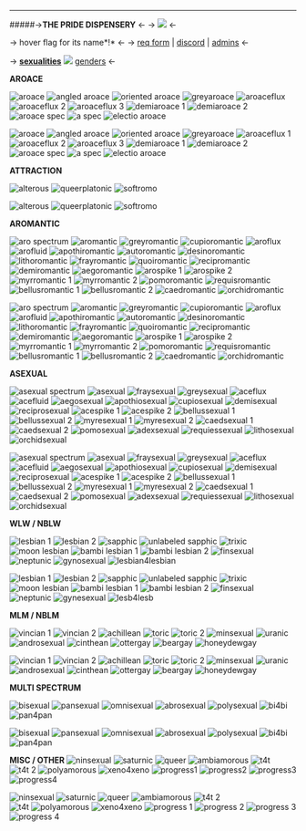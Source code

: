 ***
#####->**THE PRIDE DISPENSERY** <-
-> ![](https://autism.crd.co/assets/images/gallery01/d53549e1_original.gif?v=88a13922) <-

-> hover flag for its name*!* <-
-> [req form](https://forms.gle/LeEHQiHCcprJBtf5A) | [discord](https://discord.gg/SHryErVkzY) | [admins](https://rentry.co/rentryflagsadmins) <-

-> [**sexualities**](https://rentry.co/rentryflags) ![](https://i.imgur.com/Hw6SsRX.gif) [genders](https://rentry.co/rentryflags2) <-

**AROACE**

![aroace](https://cdn.discordapp.com/attachments/1017542631263314053/1062852865091190895/AROACE.jpg) ![angled aroace](https://cdn.discordapp.com/attachments/1017542631263314053/1062852864873082930/angled_aroace.jpg) ![oriented aroace](https://cdn.discordapp.com/attachments/1017542631263314053/1062852865305088181/oriented_aroace.jpg) ![greyaroace](https://cdn.discordapp.com/attachments/1017542631263314053/1062852863992270919/greyaroace.jpg) ![aroaceflux](https://cdn.discordapp.com/attachments/1017542631263314053/1062852865544171641/aroaceflux3.jpg) 
![aroaceflux 2](https://cdn.discordapp.com/attachments/1017542631263314053/1062852865862942760/aroaceflux2.jpg) ![aroaceflux 3](https://cdn.discordapp.com/attachments/1017542631263314053/1062852863769985094/aroaceflux1.jpg) ![demiaroace 1](https://cdn.discordapp.com/attachments/1017542631263314053/1062852864181022810/demiaroace1.jpg) ![demiaroace 2](https://cdn.discordapp.com/attachments/1017542631263314053/1062852864390742187/demiaroace2.jpg) ![aroace spec](https://cdn.discordapp.com/attachments/1017542631263314053/1062852864638193847/aroace_spectrum.jpg) 
![a spec](https://cdn.discordapp.com/attachments/1017542631263314053/1062858244067963012/a_spec.jpg) ![electio aroace](https://cdn.discordapp.com/attachments/1017542631263314053/1062870610952327168/electio_aroace.jpg)

![aroace](https://cdn.discordapp.com/attachments/1017542631263314053/1062887654561173525/AROACE.jpg) ![angled aroace](https://cdn.discordapp.com/attachments/1017542631263314053/1062887643442065428/angled_aroace.jpg) ![oriented aroace](https://cdn.discordapp.com/attachments/1017542631263314053/1062887748731682816/oriented_aroace_small.jpg) ![greyaroace](https://cdn.discordapp.com/attachments/1017542631263314053/1062887709649158304/grayromantic.jpg) ![aroaceflux 1](https://cdn.discordapp.com/attachments/1017542631263314053/1062887655127404554/aroaceflux3.jpg) 
![aroaceflux 2](https://cdn.discordapp.com/attachments/1017542631263314053/1062887654917685331/aroaceflux2.jpg) ![aroaceflux 3](https://cdn.discordapp.com/attachments/1017542631263314053/1062887654749904997/aroaceflux1.jpg) ![demiaroace 1](https://cdn.discordapp.com/attachments/1017542631263314053/1062887694990049370/demiromantic.jpg) ![demiaroace 2](https://cdn.discordapp.com/attachments/1017542631263314053/1062887695245922344/demisexual.jpg) ![aroace spec](https://cdn.discordapp.com/attachments/1017542631263314053/1062887642821308536/aroace_spectrum.jpg) 
![a spec](https://cdn.discordapp.com/attachments/1017542631263314053/1062887629491814522/a_spec_small.jpg) ![electio aroace](https://cdn.discordapp.com/attachments/1017542631263314053/1062887708982263988/electio_aroace.jpg)


**ATTRACTION**

 ![alterous](https://cdn.discordapp.com/attachments/1062940037299314760/1069753968697294848/image.png) ![queerplatonic](https://cdn.discordapp.com/attachments/1017542631263314053/1068433293034393670/image1_2.jpg) ![softromo](https://cdn.discordapp.com/attachments/1017542631263314053/1068434345142013962/image.jpg) 

![alterous](https://cdn.discordapp.com/attachments/1062939984425930782/1069774539912921108/image_1.png) ![queerplatonic](https://cdn.discordapp.com/attachments/1062939984425930782/1068468168831537242/image1_2.jpg)  ![softromo](https://cdn.discordapp.com/attachments/1062939984425930782/1068468168630218785/image.jpg)

**AROMANTIC**

![aro spectrum](https://cdn.discordapp.com/attachments/1017542631263314053/1062856206517010502/aro_spectrum.jpg) ![aromantic](https://cdn.discordapp.com/attachments/1017542631263314053/1062855784276426874/aromantic.jpg) ![greyromantic](https://cdn.discordapp.com/attachments/1017542631263314053/1062856207632695457/grayromantic.jpg) ![cupioromantic](https://cdn.discordapp.com/attachments/1017542631263314053/1062855783274008666/cupioromantic.jpg) ![aroflux](https://cdn.discordapp.com/attachments/1017542631263314053/1062855783546617986/aroflux.jpg)
![arofluid](https://cdn.discordapp.com/attachments/1062939984425930782/1069779571840385094/D6870576-9F7A-4D2F-81DE-30904BABADBE.jpg) ![apothiromantic](https://cdn.discordapp.com/attachments/1017542631263314053/1062855783827640381/apothiromantic.jpg) ![autoromantic](https://cdn.discordapp.com/attachments/1017542631263314053/1062855784498729051/autoromantic.jpg) ![desinoromantic](https://cdn.discordapp.com/attachments/1017542631263314053/1062855784943341638/desinoromantic.jpg) ![lithoromantic](https://cdn.discordapp.com/attachments/1017542631263314053/1062856207284580353/lithoromantic.jpg) 
![frayromantic](https://cdn.discordapp.com/attachments/1017542631263314053/1062856207938887800/frayromantic.jpg) ![quoiromantic](https://cdn.discordapp.com/attachments/1017542631263314053/1062856323160621167/quoiromantic.jpg) ![recipromantic](https://cdn.discordapp.com/attachments/1017542631263314053/1062856206911283281/recipromantic.jpg) ![demiromantic](https://cdn.discordapp.com/attachments/1017542631263314053/1062855785236922488/demiromantic.jpg) ![aegoromantic](https://cdn.discordapp.com/attachments/1017542631263314053/1062855784037372005/aegoromantic.jpg) 
![arospike 1](https://cdn.discordapp.com/attachments/1017542631263314053/1062865106532323378/arospike_1.jpg) ![arospike 2](https://cdn.discordapp.com/attachments/1017542631263314053/1062865106318401606/arospike_2.jpg) ![myrromantic 1](https://cdn.discordapp.com/attachments/1017542631263314053/1062865106943361055/myrromantic_2.jpg) ![myrromantic 2](https://cdn.discordapp.com/attachments/1017542631263314053/1062865107136290897/myrromantic_1.jpg) ![pomoromantic](https://cdn.discordapp.com/attachments/1017542631263314053/1062868364541841528/pomoromantic.jpg) 
![requisromantic](https://cdn.discordapp.com/attachments/1017542631263314053/1062865107719307264/requisromantic.jpg) ![bellusromantic 1](https://cdn.discordapp.com/attachments/1017542631263314053/1062870341229236314/bellusromantic_1.jpg) ![bellusromantic 2](https://cdn.discordapp.com/attachments/1017542631263314053/1062870341426348152/bellusromantic_2.jpg) ![caedromantic](https://cdn.discordapp.com/attachments/1017542631263314053/1062870611208183988/caedromantic.jpg)  ![orchidromantic](https://cdn.discordapp.com/attachments/1062939531260723231/1070208542780444745/Orchidromantic_2.png)


![aro spectrum](https://cdn.discordapp.com/attachments/1017542631263314053/1062896430311813151/aro_spectrum.png) ![aromantic](https://cdn.discordapp.com/attachments/1017542631263314053/1062896430651555903/aromantic.png) ![greyromantic](https://cdn.discordapp.com/attachments/1017542631263314053/1062896431075184752/grayromantic.png) ![cupioromantic](https://cdn.discordapp.com/attachments/1017542631263314053/1062896431490412605/cupioromantic.png) ![aroflux](https://cdn.discordapp.com/attachments/1017542631263314053/1062896431880487042/aroflux.png) 
![arofluid](https://cdn.discordapp.com/attachments/1062939984425930782/1069777832999407746/D6870576-9F7A-4D2F-81DE-30904BABADBE.jpg) ![apothiromantic](https://cdn.discordapp.com/attachments/1017542631263314053/1062896432253784084/apothiromantic.png) ![autoromantic](https://cdn.discordapp.com/attachments/1017542631263314053/1062896432597708800/autoromantic.png) ![desinoromantic](https://cdn.discordapp.com/attachments/1017542631263314053/1062896433306550384/desinoromantic.png) ![lithoromantic](https://cdn.discordapp.com/attachments/1017542631263314053/1062896433868591215/lithosexual.png) 
![frayromantic](https://cdn.discordapp.com/attachments/1017542631263314053/1062896434195738725/frayromantic.png) ![quoiromantic](https://cdn.discordapp.com/attachments/1017542631263314053/1062896545789395045/quoiromantic.png) ![recipromantic](https://cdn.discordapp.com/attachments/1017542631263314053/1062896546301104148/recipromantic.png) ![demiromantic](https://cdn.discordapp.com/attachments/1017542631263314053/1062896546682765372/demiromantic.png) ![aegoromantic](https://cdn.discordapp.com/attachments/1017542631263314053/1062896547093827686/aegoromantic.png) 
![arospike 1](https://cdn.discordapp.com/attachments/1017542631263314053/1062896547525820446/arospike_1.png) ![arospike 2](https://cdn.discordapp.com/attachments/1017542631263314053/1062896547999793182/arospike_2.png) ![myrromantic 1](https://cdn.discordapp.com/attachments/1017542631263314053/1062887749574721556/myrromantic_2.jpg) ![myrromantic 2](https://cdn.discordapp.com/attachments/1017542631263314053/1062896548318564472/myrromantic_2.png) ![pomoromantic](https://cdn.discordapp.com/attachments/1017542631263314053/1062896548624728114/pomoromantic.png) 
![requisromantic](https://cdn.discordapp.com/attachments/1017542631263314053/1062896548968677416/requisromantic.png) ![bellusromantic 1](https://cdn.discordapp.com/attachments/1017542631263314053/1062896575057236050/bellusromantic_1.png) ![bellusromantic 2](https://cdn.discordapp.com/attachments/1017542631263314053/1062896575543783515/bellusromantic_2.png) ![caedromantic](https://cdn.discordapp.com/attachments/1017542631263314053/1062896575971610644/caedromantic.png)  ![orchidromantic](https://cdn.discordapp.com/attachments/1062939531260723231/1070208543225028638/Orchidromantic_2.png) 


**ASEXUAL**

![asexual spectrum](https://cdn.discordapp.com/attachments/1017542631263314053/1062858054414127206/asexual_spectrum.jpg) ![asexual](https://cdn.discordapp.com/attachments/1017542631263314053/1062858183682572298/asexual.jpg) ![fraysexual](https://cdn.discordapp.com/attachments/1017542631263314053/1062858054984540220/fraysexual.jpg) ![greysexual](https://cdn.discordapp.com/attachments/1017542631263314053/1062858054762237952/greysexual.jpg) ![aceflux](https://cdn.discordapp.com/attachments/1017542631263314053/1062858054170845234/aceflux.jpg) 
![acefluid](https://cdn.discordapp.com/attachments/1062939984425930782/1069779571609710612/7684645A-4B21-4C37-9A65-C4476D9207C7_-_abbie_fart.png) ![aegosexual](https://cdn.discordapp.com/attachments/1017542631263314053/1062858053877239929/aegosexual.jpg) ![apothiosexual](https://cdn.discordapp.com/attachments/1017542631263314053/1062858053382328360/apothiosexual.jpg) ![cupiosexual](https://cdn.discordapp.com/attachments/1017542631263314053/1062858053155823756/cupiosexual.jpg) ![demisexual](https://cdn.discordapp.com/attachments/1017542631263314053/1062858052862234705/demisexual.jpg)
 ![reciprosexual](https://cdn.discordapp.com/attachments/1017542631263314053/1062859697692102717/reciprosexual.jpg) ![acespike 1](https://cdn.discordapp.com/attachments/1017542631263314053/1062859697939562526/acespike_1.jpg) ![acespike 2](https://cdn.discordapp.com/attachments/1017542631263314053/1062859698149265468/acespike_2.jpg) ![bellussexual 1](https://cdn.discordapp.com/attachments/1017542631263314053/1062861043413569677/bellussexual_1.jpg) ![bellussexual 2](https://cdn.discordapp.com/attachments/1017542631263314053/1062861042117525571/bellussexual_2.jpg) 
![myresexual 1](https://cdn.discordapp.com/attachments/1017542631263314053/1062861043073818704/myrsexual_1.jpg) ![myresexual 2](https://cdn.discordapp.com/attachments/1017542631263314053/1062861042855727185/myresexual_2.jpg) ![caedsexual 1](https://cdn.discordapp.com/attachments/1017542631263314053/1062861041798762647/caedsexual_1.jpg) ![caedsexual 2](https://cdn.discordapp.com/attachments/1017542631263314053/1062861629689171968/caedsexual_2.jpg) ![pomosexual](https://cdn.discordapp.com/attachments/1017542631263314053/1062868364780912721/pomosexual.jpg) 
![adexsexual](https://cdn.discordapp.com/attachments/1017542631263314053/1062862096745898104/adexsexual.jpg) ![requiessexual](https://cdn.discordapp.com/attachments/1017542631263314053/1062862096993370112/requiessexual.jpg) ![lithosexual](https://cdn.discordapp.com/attachments/1017542631263314053/1062862824273092739/lithosexual.jpg) ![orchidsexual](https://cdn.discordapp.com/attachments/1062939531260723231/1070208543019503686/download.png)

![asexual spectrum](https://cdn.discordapp.com/attachments/1017542631263314053/1062887671384518676/asexual_spectrum.jpg) ![asexual](https://cdn.discordapp.com/attachments/1017542631263314053/1062887671711670312/asexual.jpg) ![fraysexual](https://cdn.discordapp.com/attachments/1017542631263314053/1062887709435232256/fraysexual.jpg) ![greysexual](https://cdn.discordapp.com/attachments/1017542631263314053/1062887708751560704/greysexual.jpg) ![aceflux](https://cdn.discordapp.com/attachments/1017542631263314053/1062887630062223380/aceflux.jpg) 
![acefluid](https://cdn.discordapp.com/attachments/1062939984425930782/1069777832781283448/7684645A-4B21-4C37-9A65-C4476D9207C7_-_abbie_fart.png) ![aegosexual](https://cdn.discordapp.com/attachments/1017542631263314053/1062887643253313547/aegosexual.jpg) ![apothiosexual](https://cdn.discordapp.com/attachments/1017542631263314053/1062887643693731970/apothiosexual.jpg) ![cupiosexual](https://cdn.discordapp.com/attachments/1017542631263314053/1062887694411235360/cupiosexual.jpg) ![demisexual](https://cdn.discordapp.com/attachments/1017542631263314053/1062887695245922344/demisexual.jpg) 
![reciprosexual](https://cdn.discordapp.com/attachments/1017542631263314053/1062887782126723072/reciprosexual.jpg) ![acespike 1](https://cdn.discordapp.com/attachments/1017542631263314053/1062887630297120808/acespike_1.jpg) ![acespike 2](https://cdn.discordapp.com/attachments/1017542631263314053/1062887630490046594/acespike_2.jpg) ![bellussexual 1](https://cdn.discordapp.com/attachments/1017542631263314053/1062887683732557834/bellussexual_1.jpg) ![bellussexual 2](https://cdn.discordapp.com/attachments/1017542631263314053/1062887684131004538/bellussexual_2.jpg) 
![myresexual 1](https://cdn.discordapp.com/attachments/1017542631263314053/1062887749784449104/myrsexual_1.jpg) ![myresexual 2](https://cdn.discordapp.com/attachments/1017542631263314053/1062887749142720573/myresexual_2.jpg) ![caedsexual 1](https://cdn.discordapp.com/attachments/1017542631263314053/1062887684818870312/caedsexual_1.jpg) ![caedsexual 2](https://cdn.discordapp.com/attachments/1017542631263314053/1062887683183104071/caedsexual_2.jpg) ![pomosexual](https://cdn.discordapp.com/attachments/1017542631263314053/1062887763336237128/pomosexual.jpg) 
![adexsexual](https://cdn.discordapp.com/attachments/1017542631263314053/1062887629273694208/adexsexual.jpg) ![requiessexual](https://cdn.discordapp.com/attachments/1017542631263314053/1062887782378393600/requiessexual.jpg) ![lithosexual](https://cdn.discordapp.com/attachments/1017542631263314053/1062887734722691164/lithosexual.jpg) ![orchidsexual](https://cdn.discordapp.com/attachments/1062939531260723231/1070208543464116265/download.png)

**WLW / NBLW**

![lesbian 1](https://cdn.discordapp.com/attachments/1017542631263314053/1062866947307470898/lesbian_1.jpg) ![lesbian 2](https://cdn.discordapp.com/attachments/1017542631263314053/1062866947517198507/lesbian_2.jpg) ![sapphic](https://cdn.discordapp.com/attachments/1017542631263314053/1062866947731112087/sapphic.jpg) ![unlabeled sapphic](https://cdn.discordapp.com/attachments/1017542631263314053/1062867226782335127/unlabeled_sapphic.jpg) ![trixic](https://cdn.discordapp.com/attachments/1017542631263314053/1062866947970170920/trixic.jpg)
![moon lesbian](https://cdn.discordapp.com/attachments/1017542631263314053/1062867926748770394/moon_lesbian.jpg) ![bambi lesbian 1](https://cdn.discordapp.com/attachments/1017542631263314053/1062867926522286151/bambi_lesbian_1.jpg) ![bambi lesbian 2](https://cdn.discordapp.com/attachments/1017542631263314053/1062867926299983912/bambi_lesbian_2.jpg) ![finsexual](https://cdn.discordapp.com/attachments/1017542631263314053/1062890719980814356/Screenshot_183_40x24.png) ![neptunic](https://cdn.discordapp.com/attachments/1017542631263314053/1062890722149285969/Neptunic_flag_40x24.png) 
![gynosexual](https://cdn.discordapp.com/attachments/1062940037299314760/1062954286100783186/350_40x24_1.png) ![lesbian4lesbian](https://cdn.discordapp.com/attachments/1062940037299314760/1069115621238919188/E_G26uCXMAAABq3.jpg)

![lesbian 1](https://cdn.discordapp.com/attachments/1017542631263314053/1062896208990965781/lesbian_1.png) ![lesbian 2](https://cdn.discordapp.com/attachments/1017542631263314053/1062896209389432842/lesbian_2.png) ![sapphic](https://cdn.discordapp.com/attachments/1017542631263314053/1062896209850814557/sapphic.png) ![unlabeled sapphic](https://cdn.discordapp.com/attachments/1017542631263314053/1062896210198925342/unlabeled_sapphic.png) ![trixic](https://cdn.discordapp.com/attachments/1017542631263314053/1062896210618363964/trixic.png)
![moon lesbian](https://cdn.discordapp.com/attachments/1017542631263314053/1062896210916167730/moon_lesbian.png) ![bambi lesbian 1](https://cdn.discordapp.com/attachments/1017542631263314053/1062896211264278559/bambi_lesbian_1.png) ![bambi lesbian 2](https://cdn.discordapp.com/attachments/1017542631263314053/1062896211549499413/bambi_lesbian_2.png) ![finsexual](https://cdn.discordapp.com/attachments/1017542631263314053/1062894545672622221/fin_20x12.png) ![neptunic](https://cdn.discordapp.com/attachments/1017542631263314053/1062894546524057620/Neptunic_flag_20x12.png)
![gynesexual](https://cdn.discordapp.com/attachments/1062939984425930782/1069770081426473026/350_40x24_1.png) ![lesb4lesb](https://cdn.discordapp.com/attachments/1062939984425930782/1069770081237741608/E_G26uCXMAAABq3_1.jpg)

**MLM / NBLM**

![vincian 1](https://cdn.discordapp.com/attachments/1017542631263314053/1062874011073257522/vincian_1.jpg) ![vincian 2](https://cdn.discordapp.com/attachments/1017542631263314053/1062874011303936001/vincian_2.jpg) ![achillean](https://cdn.discordapp.com/attachments/1017542631263314053/1062874011517849600/achillean.jpg) ![toric](https://cdn.discordapp.com/attachments/1017542631263314053/1062874010884509726/toric.jpg) ![toric 2](https://cdn.discordapp.com/attachments/1062939531260723231/1070540453075767336/328299724_736153661178888_214886044735270393_n_2.jpg)
 ![minsexual](https://cdn.discordapp.com/attachments/1017542631263314053/1062890720719028224/Screenshot_184_40x24.png) ![uranic](https://cdn.discordapp.com/attachments/1017542631263314053/1062890722862321664/dbzq7sg-5e6ca474-8479-400c-8b1a-33fffa0f2790_40x24.png) ![androsexual](https://cdn.discordapp.com/attachments/1062940037299314760/1062954687634100314/16288aa48469a47b5455eb51bb4b5f37_40x27.jpeg) ![cinthean](https://cdn.discordapp.com/attachments/1062940037299314760/1063744783639646208/Cinthean_flag.svg_1.png) ![ottergay](https://cdn.discordapp.com/attachments/1062940037299314760/1068434908118270052/Otter.png)
 ![beargay](https://cdn.discordapp.com/attachments/1062940037299314760/1068434907765952542/bear-flag.jpg) ![honeydewgay](https://cdn.discordapp.com/attachments/1062940037299314760/1069115620337131540/Gay__-_maya.jpeg) 

![vincian 1](https://cdn.discordapp.com/attachments/1017542631263314053/1062896255023452160/vincian_1.png) ![vincian 2](https://cdn.discordapp.com/attachments/1017542631263314053/1062896255426121859/vincian_2.png) ![achillean](https://cdn.discordapp.com/attachments/1017542631263314053/1062896255803592745/achillean.png) ![toric](https://cdn.discordapp.com/attachments/1017542631263314053/1062896256130764800/toric.png) ![toric 2](https://cdn.discordapp.com/attachments/1062939531260723231/1070540453507764324/328299724_736153661178888_214886044735270393_n_1.jpg)
![minsexual](https://cdn.discordapp.com/attachments/1017542631263314053/1062894546213675089/min_20x12.png) ![uranic](https://cdn.discordapp.com/attachments/1017542631263314053/1062894547606188032/ur_23x12.png) ![androsexual](https://cdn.discordapp.com/attachments/1062939984425930782/1069770686429667418/16288aa48469a47b5455eb51bb4b5f37_40x27.jpeg) ![cinthean](https://cdn.discordapp.com/attachments/1062939984425930782/1069770685787938816/Cinthean_flag.svg_1.png) ![ottergay](https://cdn.discordapp.com/attachments/1062939984425930782/1068468169032859698/Otter.png) 
![beargay](https://cdn.discordapp.com/attachments/1062939984425930782/1068468168290471996/bear-flag.jpg) ![honeydewgay](https://cdn.discordapp.com/attachments/1062939984425930782/1069770686144462949/Gay__-_maya_1.jpeg)

**MULTI SPECTRUM**

![bisexual](https://cdn.discordapp.com/attachments/1017542631263314053/1062871741048815616/bisexual.jpg) ![pansexual](https://cdn.discordapp.com/attachments/1017542631263314053/1062871614833832066/pansexual.jpg) ![omnisexual](https://cdn.discordapp.com/attachments/1017542631263314053/1062871614649270342/omnisexual.jpg) ![abrosexual](https://cdn.discordapp.com/attachments/1017542631263314053/1062871614426980494/abrosexual.jpg) ![polysexual](https://cdn.discordapp.com/attachments/1017542631263314053/1062871614242435072/polysexual.jpg) 
![bi4bi](https://cdn.discordapp.com/attachments/1062940037299314760/1069115620773343282/Bi4Bi._2___-_maya.jpeg) ![pan4pan](https://cdn.discordapp.com/attachments/1062940037299314760/1069115620542664746/tumblr_92d5395342c72609e6ae3417fcbea122_b0dd6ee5_1280.png)

![bisexual](https://cdn.discordapp.com/attachments/1017542631263314053/1062896308429520906/bisexual.png) ![pansexual](https://cdn.discordapp.com/attachments/1017542631263314053/1062896308777664602/pansexual.png) ![omnisexual](https://cdn.discordapp.com/attachments/1017542631263314053/1062896309239021578/omnisexual.png) ![abrosexual](https://cdn.discordapp.com/attachments/1017542631263314053/1062896309599739984/abrosexual.png) ![polysexual](https://cdn.discordapp.com/attachments/1017542631263314053/1062896309977219162/polysexual.png)
![bi4bi](https://cdn.discordapp.com/attachments/1062939984425930782/1069771299251028058/Bi4Bi._2___-_maya_1.jpeg) ![pan4pan](https://cdn.discordapp.com/attachments/1062939984425930782/1069771299515273316/tumblr_92d5395342c72609e6ae3417fcbea122_b0dd6ee5_1280_1.png)

**MISC / OTHER**
![ninsexual](https://cdn.discordapp.com/attachments/1017542631263314053/1062890721272680519/download_40x24.png) ![saturnic](https://cdn.discordapp.com/attachments/1017542631263314053/1062890723369828432/dee3e5z-bb056b1b-8d4c-4719-9df9-df508945f9fe_40x24.png) ![queer](https://cdn.discordapp.com/attachments/1062940037299314760/1062954456569880636/350_40x24_2.png) ![ambiamorous](https://cdn.discordapp.com/attachments/1062940037299314760/1063208610840182824/ambiamorous_40x24.png) ![t4t](https://cdn.discordapp.com/attachments/1062940037299314760/1063208611888763050/t4t_40x24.png)
![t4t 2](https://cdn.discordapp.com/attachments/1062940037299314760/1063208612266262628/t4t_2_40x24.png)  ![polyamorous](https://cdn.discordapp.com/attachments/1062939984425930782/1063743682165092392/ed42dce5c119934dd27a37821ca95ec1_1.png) ![xeno4xeno](https://cdn.discordapp.com/attachments/1062939984425930782/1063743682383200327/IMG_6307_1.jpeg) ![progress1](https://cdn.discordapp.com/attachments/1062940037299314760/1069119125714120704/progress-flag.jpg) ![progress2](https://cdn.discordapp.com/attachments/1062940037299314760/1069119125940600892/progressprideflag-danielquasar-highrez.png) 
![progress3](https://cdn.discordapp.com/attachments/1062940037299314760/1069119126188077096/Flag.0.jpg) ![progress4](https://cdn.discordapp.com/attachments/1062940037299314760/1069119125475033098/Picsart_22-06-05_09-49-28-500_-_Angel.jpg)

![ninsexual](https://cdn.discordapp.com/attachments/1017542631263314053/1062894546842832976/nin_20x12.png) ![saturnic](https://cdn.discordapp.com/attachments/1017542631263314053/1062894547241279498/sat_20x12.png) ![queer](https://cdn.discordapp.com/attachments/1062939984425930782/1063321007563219016/350_40x24_2_20x12.png) ![ambiamorous](https://cdn.discordapp.com/attachments/1062939984425930782/1063321007907147786/ambiamorous_40x24_20x12.png) ![t4t 2](https://cdn.discordapp.com/attachments/1062939984425930782/1063321008720850944/t4t_40x24_20x12.png)  
![t4t](https://cdn.discordapp.com/attachments/1062939984425930782/1063321008343359550/t4t_2_40x24_20x12.png) ![polyamorous](https://cdn.discordapp.com/attachments/1062939984425930782/1069771941851959406/ed42dce5c119934dd27a37821ca95ec1_1.png) ![xeno4xeno](https://cdn.discordapp.com/attachments/1062939984425930782/1069771942468534322/IMG_6307_1.jpeg) ![progress 1](https://cdn.discordapp.com/attachments/1062939984425930782/1069771942938288138/progress-flag_1.jpg) ![progress 2](https://cdn.discordapp.com/attachments/1062939984425930782/1069771943198343168/progressprideflag-danielquasar-highrez_1.png) 
![progress 3](https://cdn.discordapp.com/attachments/1062939984425930782/1069771942162341939/Flag.0_1.jpg) ![progress 4](https://cdn.discordapp.com/attachments/1062939984425930782/1069771942703403018/Picsart_22-06-05_09-49-28-500_-_Angel.jpg)
